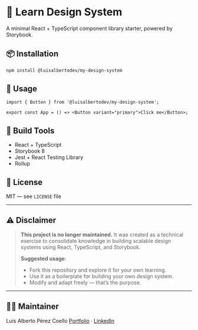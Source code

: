 # 🧱 Learn Design System

A minimal React + TypeScript component library starter, powered by Storybook.

## 📦 Installation

```bash
npm install @luisalbertodev/my-design-system
```

## 🚀 Usage

```tsx
import { Button } from '@luisalbertodev/my-design-system';

export const App = () => <Button variant="primary">Click me</Button>;
```

## 🔧 Build Tools

- React + TypeScript
- Storybook 8
- Jest + React Testing Library
- Rollup

## 📝 License

MIT — see `LICENSE` file

---

## ⚠️ Disclaimer

> **This project is no longer maintained.**
> It was created as a technical exercise to consolidate knowledge in building scalable design systems using React, TypeScript, and Storybook.
>
> **Suggested usage**:
>
> - Fork this repository and explore it for your own learning.
> - Use it as a boilerplate for building your own design system.
> - Modify and adapt freely — that’s the purpose.

---

## 🧑‍💻 Maintainer

Luis Alberto Pérez Coello
[Portfolio](https://out-luisalbertodev.vercel.app) · [LinkedIn](https://www.linkedin.com/in/luisalbertodev/)
